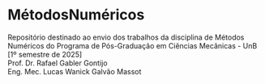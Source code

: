 # MétodosNuméricos
Repositório destinado ao envio dos trabalhos da disciplina de Métodos Numéricos do Programa de Pós-Graduação em Ciências Mecânicas - UnB [1º semestre de 2025]\
Prof. Dr. Rafael Gabler Gontijo\
Eng. Mec. Lucas Wanick Galvão Massot
